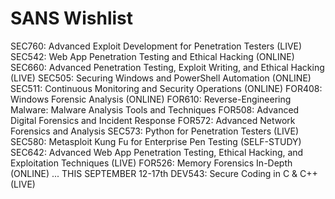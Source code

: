 SANS Wishlist
=============

SEC760: Advanced Exploit Development for Penetration Testers (LIVE)
SEC542: Web App Penetration Testing and Ethical Hacking (ONLINE)
SEC660: Advanced Penetration Testing, Exploit Writing, and Ethical Hacking (LIVE)
SEC505: Securing Windows and PowerShell Automation (ONLINE)
SEC511: Continuous Monitoring and Security Operations (ONLINE)
FOR408: Windows Forensic Analysis (ONLINE)
FOR610: Reverse-Engineering Malware: Malware Analysis Tools and Techniques
FOR508: Advanced Digital Forensics and Incident Response
FOR572: Advanced Network Forensics and Analysis
SEC573: Python for Penetration Testers (LIVE)
SEC580: Metasploit Kung Fu for Enterprise Pen Testing (SELF-STUDY)
SEC642: Advanced Web App Penetration Testing, Ethical Hacking, and Exploitation Techniques (LIVE)
FOR526: Memory Forensics In-Depth (ONLINE) ... THIS SEPTEMBER 12-17th
DEV543: Secure Coding in C & C++ (LIVE)
